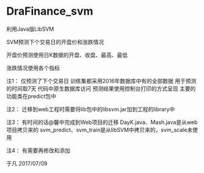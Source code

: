 # DraFinance_svm

利用Java版LibSVM

SVM预测下个交易日的开盘价和涨跌情况

开盘价预测使用日K数据的开盘、收盘、最高、最低

涨跌情况使用各个指标

注1：
仅预测了下个交易日
训练集都采用2016年数据库中有的全部数据
用于预测的时间取7天
代码中原生数据库访问
预测结果使用控制台打印的方式呈现
主要的功能类在predict包中

注2：
迁移到web工程时需要将lib包中的libsvm.jar加到工程的library中

注3：
有时间的话@馨中完成到Web项目的迁移
DayK.java、Mash.java是从web项目拷贝来的
svm_predict、svm_train是从libSVM中拷贝来的，svm_scale未使用

注4：
有需要再修改和添加


于凡 2017/07/09
